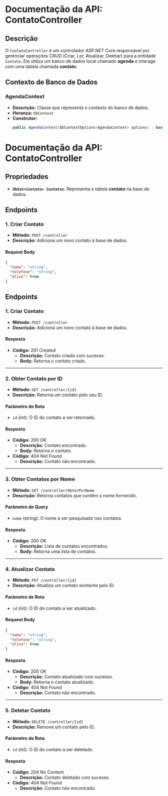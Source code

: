 # Documentação da API: ContatoController

## Descrição
O `ContatoController` é um controlador ASP.NET Core responsável por gerenciar operações CRUD (Criar, Ler, Atualizar, Deletar) para a entidade `Contato`. Ele utiliza um banco de dados local chamado **agenda** e interage com uma tabela chamada **contato**.

## Contexto de Banco de Dados

### AgendaContext
- **Descrição:** Classe que representa o contexto do banco de dados.
- **Herança:** `DbContext`
- **Construtor:**
  ```csharp
  public AgendaContext(DbContextOptions<AgendaContext> options) : base(options)
  ```
# Documentação da API: ContatoController

## Propriedades
- **`DbSet<Contato> Contatos`**: Representa a tabela **contato** na base de dados.

## Endpoints

### 1. Criar Contato
- **Método:** `POST /controller`
- **Descrição:** Adiciona um novo contato à base de dados.

#### Request Body
```json
{
  "nome": "string",
  "telefone": "string",
  "ativo": true
}
```

## Endpoints

### 1. Criar Contato
- **Método:** `POST /controller`
- **Descrição:** Adiciona um novo contato à base de dados.

#### Resposta
- **Código:** 201 Created
  - **Descrição:** Contato criado com sucesso.
  - **Body:** Retorna o contato criado.

---

### 2. Obter Contato por ID
- **Método:** `GET /controller/{id}`
- **Descrição:** Retorna um contato pelo seu ID.

#### Parâmetro de Rota
- `id` (int): O ID do contato a ser retornado.

#### Resposta
- **Código:** 200 OK
  - **Descrição:** Contato encontrado.
  - **Body:** Retorna o contato.
- **Código:** 404 Not Found
  - **Descrição:** Contato não encontrado.

---

### 3. Obter Contatos por Nome
- **Método:** `GET /controller/ObterPorNome`
- **Descrição:** Retorna contatos que contêm o nome fornecido.

#### Parâmetro de Query
- `nome` (string): O nome a ser pesquisado nos contatos.

#### Resposta
- **Código:** 200 OK
  - **Descrição:** Lista de contatos encontrados.
  - **Body:** Retorna uma lista de contatos.

---

### 4. Atualizar Contato
- **Método:** `PUT /controller/{id}`
- **Descrição:** Atualiza um contato existente pelo ID.

#### Parâmetro de Rota
- `id` (int): O ID do contato a ser atualizado.

#### Request Body
```json
{
  "nome": "string",
  "telefone": "string",
  "ativo": true
}
```
#### Resposta
- **Código:** 200 OK
  - **Descrição:** Contato atualizado com sucesso.
  - **Body:** Retorna o contato atualizado.
- **Código:** 404 Not Found
  - **Descrição:** Contato não encontrado.

---

### 5. Deletar Contato
- **Método:** `DELETE /controller/{id}`
- **Descrição:** Remove um contato pelo ID.

#### Parâmetro de Rota
- `id` (int): O ID do contato a ser deletado.

#### Resposta
- **Código:** 204 No Content
  - **Descrição:** Contato deletado com sucesso.
- **Código:** 404 Not Found
  - **Descrição:** Contato não encontrado.
